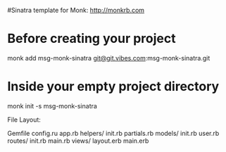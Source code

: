 #Sinatra template for Monk: http://monkrb.com

# Before creating your project
monk add msg-monk-sinatra git@git.vibes.com:msg-monk-sinatra.git

# Inside your empty project directory
monk init -s msg-monk-sinatra 

File Layout:

Gemfile
config.ru
app.rb
helpers/
  init.rb
  partials.rb
models/
  init.rb
  user.rb
routes/
  init.rb
  main.rb
views/
  layout.erb
  main.erb
 

